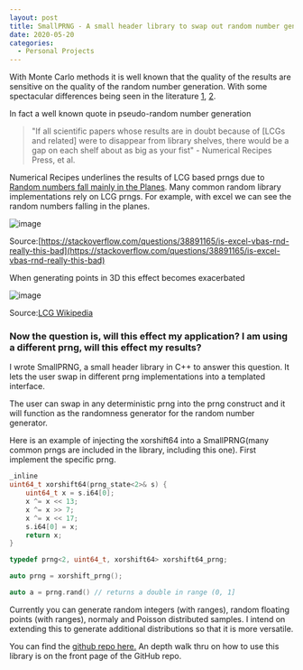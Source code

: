```yaml
---
layout: post
title: SmallPRNG - A small header library to swap out random number generators
date: 2020-05-20
categories:
  - Personal Projects
---
```


With Monte Carlo methods it is well known that the quality of the results are sensitive on the quality of the random number generation. With some spectacular differences being seen in the literature [1](https://surface.syr.edu/cgi/viewcontent.cgi?article=1033&context=npac), [2](https://www.ncbi.nlm.nih.gov/pmc/articles/PMC2992609/).

In fact a well known quote in pseudo-random number generation 
>"If all scientific papers whose results are in doubt because of [LCGs and related] were to disappear from library shelves, there would be a gap on each shelf about as big as your fist" - Numerical Recipes Press, et al.

Numerical Recipes underlines the results of LCG based prngs due to [Random numbers fall mainly in the Planes](https://www.pnas.org/content/pnas/61/1/25.full.pdf). Many common random library implementations rely on LCG prngs. For example, with excel we can see the random numbers falling in the planes.

![image](https://i.stack.imgur.com/JyKs8.png) 

Source:[https://stackoverflow.com/questions/38891165/is-excel-vbas-rnd-really-this-bad](https://stackoverflow.com/questions/38891165/is-excel-vbas-rnd-really-this-bad)

When generating points in 3D this effect becomes exacerbated

![image](https://upload.wikimedia.org/wikipedia/commons/a/a3/Lcg_3d.gif)

Source:[LCG Wikipedia](https://en.wikipedia.org/wiki/Linear_congruential_generator)

### Now the question is, will this effect my application? I am using a different prng, will this effect my results?

I wrote SmallPRNG, a small header library in C++ to answer this question. It lets the user swap in different prng implementations into a templated interface.

The user can swap in any deterministic prng into the prng construct and it will function as the randomness generator for the random number generator.

Here is an example of injecting the xorshift64 into a SmallPRNG(many common prngs are included in the library, including this one). First implement the specific prng.

```C++
_inline
uint64_t xorshift64(prng_state<2>& s) {
	uint64_t x = s.i64[0];
	x ^= x << 13;
	x ^= x >> 7;
	x ^= x << 17;
	s.i64[0] = x;
	return x;
}

typedef prng<2, uint64_t, xorshift64> xorshift64_prng;

auto prng = xorshift_prng();

auto a = prng.rand() // returns a double in range (0, 1]
```
Currently you can generate random integers (with ranges), random floating points (with ranges), normaly and Poisson distributed samples. I intend on extending this to generate additional distributions so that it is more versatile.

You can find the [github repo here.](https://github.com/DKenefake/SmallPRNG) An depth walk thru on how to use this library is on the front page of the GitHub repo.
